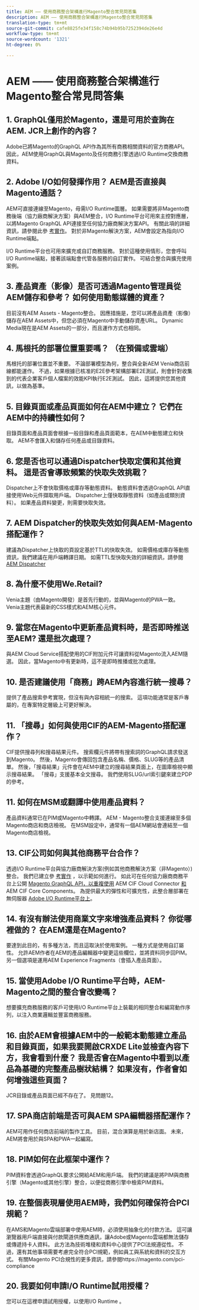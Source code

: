 ```yaml
---
title: AEM —— 使用商務整合架構進行Magento整合常見問答集
description: AEM —— 使用商務整合架構進行Magento整合常見問答集
translation-type: tm+mt
source-git-commit: cafe8825fe34f158c74b94b95b7252394de26e4d
workflow-type: tm+mt
source-wordcount: '1321'
ht-degree: 0%

---
```



# AEM —— 使用商務整合架構進行Magento整合常見問答集


## 1. GraphQL僅用於Magento，還是可用於查詢在AEM. JCR上創作的內容？

Adobe已將Magento的GraphQL API作為其所有商務相關資料的官方商務API。 因此，AEM使用GraphQL與Magento及任何商務引擎透過I/O Runtime交換商務資料。

## 2. Adobe I/O如何發揮作用？ AEM是否直接與Magento通話？

AEM可直接連線至Magento，毋需I/O Runtime圖層。 如果需要將非Magento商務後端（協力廠商解決方案）與AEM整合，I/O Runtime平台可用來主控對應層，以將Magento GraphQL API連接至任何協力廠商解決方案API。 有關此項的詳細資訊，請參閱此參 [考實作](https://github.com/adobe/commerce-cif-graphql-integration-reference)。 對於非Magento解決方案，AEM會設定為指向I/O Runtime端點。

I/O Runtime平台也可用來擴充或自訂商務服務。 對於這種使用情形，您會呼叫I/O Runtime端點，接著該端點會代管各服務的自訂實作。 可結合整合與擴充使用案例。

## 3. 產品資產（影像）是否可透過Magento管理員從AEM儲存和參考？ 如何使用動態媒體的資產？

目前沒有AEM Assets - Magento整合。 因應措施是，您可以將產品資產（影像）儲存在AEM Assets中，但您必須在Magento中手動儲存資產URL。 Dynamic Media現在是AEM Assets的一部分，而且運作方式也相同。

## 4. 馬根托的部署位置重要嗎？ （在預備或雲端）

馬根托的部署位置並不重要。 不論部署模型為何，整合與全新AEM Venia商店前線都能運作。 不過，如果根據已核准的E2E參考架構部署E2E測試，則會針對收集到的代表企業客戶個人檔案的效能KPI執行E2E測試。 因此，這將提供您其他資訊，以做為基準。

## 5. 目錄頁面或產品頁面如何在AEM中建立？ 它們在AEM中的持續性如何？

目錄頁面和產品頁面會根據一般目錄和產品頁面範本，在AEM中動態建立和快取。 AEM不會匯入和儲存任何產品或目錄資料。

## 6. 您是否也可以通過Dispatcher快取定價和其他資料。 這是否會導致頻繁的快取失效挑戰？

Dispatcher上不會快取價格或庫存等動態資料。 動態資料會透過GraphQL API直接使用Web元件擷取用戶端。 Dispatcher上僅快取靜態資料（如產品或類別資料）。 如果產品資料變更，則需要快取失效。

## 7. AEM Dispatcher的快取失效如何與AEM-Magento搭配運作？

建議為Dispatcher上快取的頁設定基於TTL的快取失效。 如需價格或庫存等動態資訊，我們建議在用戶端轉譯日期。 如需TTL型快取失效的詳細資訊，請參閱 [AEM Dispatcher](https://helpx.adobe.com/experience-manager/kb/optimizing-the-dispatcher-cache.html)

## 8. 為什麼不使用We.Retail?

Venia主題（由Magento開發）是首先行動的，並與Magento的PWA一致。 Venia主題代表最新的CSS樣式和AEM核心元件。

## 9. 當您在Magento中更新產品資料時，是否即時推送至AEM? 還是批次處理？

與AEM Cloud Service搭配使用的CIF附加元件可讓資料從Magento流入AEM隨選。 因此，當Magento中有更新時，這不是即時推播或批次處理。

## 10. 是否建議使用「商務」跨AEM內容進行統一搜尋？

提供了產品搜索參考實現，但沒有與內容相統一的搜索。 這項功能通常是客戶專屬的，在專案特定層級上可更好解決。

## 11. 「搜尋」如何與使用CIF的AEM-Magento搭配運作？

CIF提供搜尋列和搜尋結果元件。 搜索欄元件將帶有搜索詞的GraphQL請求發送到Magento。 然後，Magento會傳回包含產品名稱、價格、SLUG等的產品清單。 然後，「搜尋結果」元件會在AEM中建立的搜尋結果頁面上，在圖庫檢視中顯示搜尋結果。 「搜尋」支援基本全文搜尋。 我們使用SLUG/url索引鍵來建立PDP的參考。

## 11. 如何在MSM或翻譯中使用產品資料？

產品資料通常已在PIM或Magento中轉譯。 AEM - Magento整合支援連線至多個Magento商店和商店檢視。 在MSM設定中，通常有一個AEM網站會連結至一個Magento商店檢視。

## 13. CIF公司如何與其他商務平台合作？

透過I/O Runtime平台與協力廠商解決方案(例如其他商務解決方案（非Magento）)整合。  我們已建立參 [考實作](https://github.com/adobe/commerce-cif-graphql-integration-reference) ，以示範如何進行。 如此可在任何協力廠商商務平台上公開 [Magento GraphQL API，以重複使用](https://github.com/adobe/commerce-cif-connector) AEM CIF Cloud Connector [和](https://github.com/adobe/aem-core-cif-components) AEM CIF Core Components。 為提供最大的彈性和可擴充性，此整合層部署在無伺服器 [Adobe I/O Runtime平台上](https://www.adobe.io/apis/experienceplatform/runtime.html)。

## 14. 有沒有辦法使用商業文字來增強產品資料？ 你從哪裡做的？ 在AEM還是在Magento?

要達到此目的，有多種方法，而且這取決於使用案例。 一種方式是使用自訂屬性。 允許AEM作者在AEM的產品編輯器中變更這些欄位，並將資料同步回PIM。 另一個選項是運用AEM Experience Fragments（會插入產品頁面）。

## 15. 當使用Adobe I/O Runtime平台時，AEM-Magento之間的整合會改變嗎？

想要擴充商務服務的客戶可使用I/O Runtime平台上裝載的相同整合和編寫動作序列，以注入商業邏輯並豐富商務服務。

## 16. 由於AEM會根據AEM中的一般範本動態建立產品和目錄頁面，如果我要開啟CRXDE Lite並檢查內容下方，我會看到什麼？ 我是否會在Magento中看到以產品為基礎的完整產品樹狀結構？ 如果沒有，作者會如何增強這些頁面？

JCR目錄或產品頁面已經不存在了。 見問題12。

## 17. SPA商店前端是否可與AEM SPA編輯器搭配運作？

AEM可用作任何商店前端的製作工具。 目前，混合演算是用於新店面。 未來，AEM將會用於與SPA和PWA一起編寫。

## 18. PIM如何在此框架中運作？

PIM資料會透過GraphQL要求公開給AEM和用戶端。 我們的建議是將PIM與商務引擎（Magento或其他引擎）整合，以便從商務引擎中檢索PIM資料。

## 19. 在整個表現層使用AEM時，我們如何確保符合PCI規範？

在AMS和Magento雲端部署中使用AEM時，必須使用抽象化的付款方法。 這可讓瀏覽器用戶端直接與付款閘道供應商通訊，讓Adobe或Magento雲端都無法儲存或傳遞持卡人資料。 此方法為技術堆棧和資料中心提供了PCI法規遵從性。 不過，還有其他事項需要考慮完全符合PCI規範，例如員工與系統和資料的交互方式。 有關Magento PCI合規性的更多資訊，請參閱https://magento.com/pci-compliance

## 20. 我要如何申請I/O Runtime試用授權？

您可以在這裡申請試用授權，以使用I/O Runtime [](https://github.com/AdobeDocs/adobeio-runtime/blob/master/overview/request_a_trial.md)。



